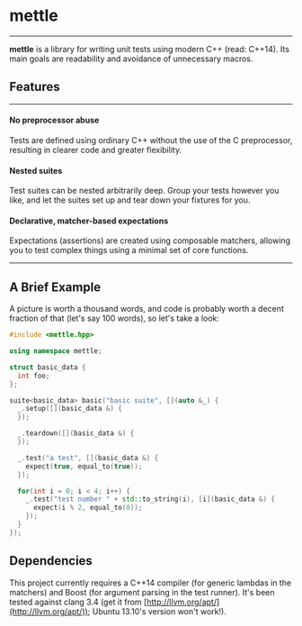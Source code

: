 # mettle
---

**mettle** is a library for writing unit tests using modern C++ (read: C++14).
Its main goals are readability and avoidance of unnecessary macros.

## Features
---

#### No preprocessor abuse

Tests are defined using ordinary C++ without the use of the C preprocessor,
resulting in clearer code and greater flexibility.

#### Nested suites

Test suites can be nested arbitrarily deep. Group your tests however you like,
and let the suites set up and tear down your fixtures for you.

#### Declarative, matcher-based expectations

Expectations (assertions) are created using composable matchers, allowing you to
test complex things using a minimal set of core functions.

---

## A Brief Example

A picture is worth a thousand words, and code is probably worth a decent
fraction of that (let's say 100 words), so let's take a look:

```c++
#include <mettle.hpp>

using namespace mettle;

struct basic_data {
  int foo;
};

suite<basic_data> basic("basic suite", [](auto &_) {
  _.setup([](basic_data &) {
  });

  _.teardown([](basic_data &) {
  });

  _.test("a test", [](basic_data &) {
    expect(true, equal_to(true));
  });

  for(int i = 0; i < 4; i++) {
    _.test("test number " + std::to_string(i), [i](basic_data &) {
      expect(i % 2, equal_to(0));
    });
  }
});
```

## Dependencies

This project currently requires a C++14 compiler (for generic lambdas in the
matchers) and Boost (for argument parsing in the test runner). It's been tested
against clang 3.4 (get it from [http://llvm.org/apt/](http://llvm.org/apt/));
Ubuntu 13.10's version won't work!).
